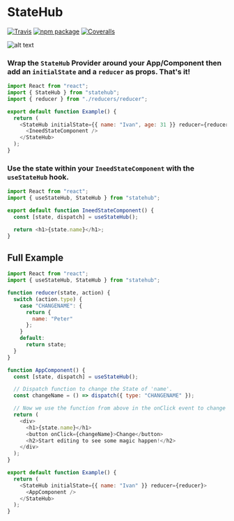 # StateHub

[![Travis][build-badge]][build]
[![npm package][npm-badge]][npm]
[![Coveralls][coveralls-badge]][coveralls]

![alt text](https://i.gyazo.com/ae444147bc31116599b52ab0138b97d7.png)

### Wrap the `StateHub` Provider around your App/Component then add an `initialState` and a `reducer` as props. That's it!

```javascript
import React from "react";
import { StateHub } from "statehub";
import { reducer } from "./reducers/reducer";

export default function Example() {
  return (
    <StateHub initialState={{ name: "Ivan", age: 31 }} reducer={reducer}>
      <IneedStateComponent />
    </StateHub>
  );
}
```

### Use the state within your `IneedStateComponent` with the `useStateHub` hook.

```javascript
import React from "react";
import { useStateHub, StateHub } from "statehub";

export default function IneedStateComponent() {
  const [state, dispatch] = useStateHub();

  return <h1>{state.name}</h1>;
}
```

## Full Example

```javascript
import React from "react";
import { useStateHub, StateHub } from "statehub";

function reducer(state, action) {
  switch (action.type) {
    case "CHANGENAME": {
      return {
        name: "Peter"
      };
    }
    default:
      return state;
  }
}

function AppComponent() {
  const [state, dispatch] = useStateHub();

  // Dispatch function to change the State of 'name'.
  const changeName = () => dispatch({ type: "CHANGENAME" });

  // Now we use the function from above in the onClick event to change the State.
  return (
    <div>
      <h1>{state.name}</h1>
      <button onClick={changeName}>Change</button>
      <h2>Start editing to see some magic happen!</h2>
    </div>
  );
}

export default function Example() {
  return (
    <StateHub initialState={{ name: "Ivan" }} reducer={reducer}>
      <AppComponent />
    </StateHub>
  );
}
```

[build-badge]: https://img.shields.io/travis/user/repo/master.png?style=flat-square
[build]: https://travis-ci.org/user/repo
[npm-badge]: https://img.shields.io/npm/v/npm-package.png?style=flat-square
[npm]: https://www.npmjs.org/package/npm-package
[coveralls-badge]: https://img.shields.io/coveralls/user/repo/master.png?style=flat-square
[coveralls]: https://coveralls.io/github/user/repo
